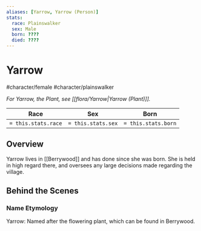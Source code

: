 ```yaml
---
aliases: [Yarrow, Yarrow (Person)]
stats:
  race: Plainswalker
  sex: Male
  born: ????
  died: ????
---
```


# Yarrow
#character/female #character/plainswalker 

*For Yarrow, the Plant, see [[flora/Yarrow|Yarrow (Plant)]].*

Race | Sex | Born
-----|-----|-----
`= this.stats.race` | `= this.stats.sex` | `= this.stats.born` | `= this.stats.died`

## Overview
Yarrow lives in [[Berrywood]] and has done since she was born. She is held in high regard there, and oversees any large decisions made regarding the village.

## Behind the Scenes
### Name Etymology
Yarrow: Named after the flowering plant, which can be found in Berrywood.